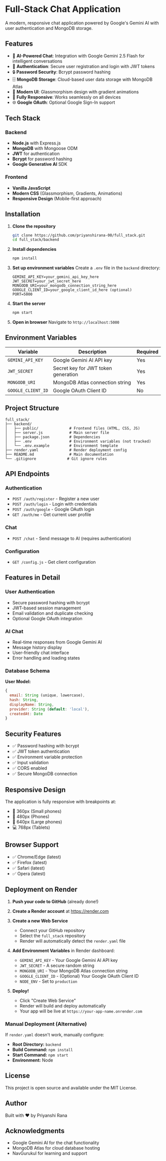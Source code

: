 # Full-Stack Chat Application

A modern, responsive chat application powered by Google's Gemini AI with user authentication and MongoDB storage.

## Features

- 🤖 **AI-Powered Chat**: Integration with Google Gemini 2.5 Flash for intelligent conversations
- 🔐 **Authentication**: Secure user registration and login with JWT tokens
- 🔒 **Password Security**: Bcrypt password hashing
- 🗄️ **MongoDB Storage**: Cloud-based user data storage with MongoDB Atlas
- 🎨 **Modern UI**: Glassmorphism design with gradient animations
- 📱 **Fully Responsive**: Works seamlessly on all devices
- 🌐 **Google OAuth**: Optional Google Sign-In support

## Tech Stack

### Backend
- **Node.js** with Express.js
- **MongoDB** with Mongoose ODM
- **JWT** for authentication
- **Bcrypt** for password hashing
- **Google Generative AI** SDK

### Frontend
- **Vanilla JavaScript**
- **Modern CSS** (Glassmorphism, Gradients, Animations)
- **Responsive Design** (Mobile-first approach)

## Installation

1. **Clone the repository**
   ```bash
   git clone https://github.com/priyanshirana-00/full_stack.git
   cd full_stack/backend
   ```

2. **Install dependencies**
   ```bash
   npm install
   ```

3. **Set up environment variables**
   Create a `.env` file in the `backend` directory:
   ```env
   GEMINI_API_KEY=your_gemini_api_key_here
   JWT_SECRET=your_jwt_secret_here
   MONGODB_URI=your_mongodb_connection_string_here
   GOOGLE_CLIENT_ID=your_google_client_id_here (optional)
   PORT=5000
   ```

4. **Start the server**
   ```bash
   npm start
   ```

5. **Open in browser**
   Navigate to `http://localhost:5000`

## Environment Variables

| Variable | Description | Required |
|----------|-------------|----------|
| `GEMINI_API_KEY` | Google Gemini AI API key | Yes |
| `JWT_SECRET` | Secret key for JWT token generation | Yes |
| `MONGODB_URI` | MongoDB Atlas connection string | Yes |
| `GOOGLE_CLIENT_ID` | Google OAuth Client ID | No |

## Project Structure

```
full_stack/
├── backend/
│   ├── public/              # Frontend files (HTML, CSS, JS)
│   ├── server.js            # Main server file
│   ├── package.json         # Dependencies
│   ├── .env                 # Environment variables (not tracked)
│   └── .env.example         # Environment template
├── render.yaml              # Render deployment config
├── README.md                # Main documentation
└── .gitignore              # Git ignore rules
```

## API Endpoints

### Authentication
- `POST /auth/register` - Register a new user
- `POST /auth/login` - Login with credentials
- `POST /auth/google` - Google OAuth login
- `GET /auth/me` - Get current user profile

### Chat
- `POST /chat` - Send message to AI (requires authentication)

### Configuration
- `GET /config.js` - Get client configuration

## Features in Detail

### User Authentication
- Secure password hashing with bcrypt
- JWT-based session management
- Email validation and duplicate checking
- Optional Google OAuth integration

### AI Chat
- Real-time responses from Google Gemini AI
- Message history display
- User-friendly chat interface
- Error handling and loading states

### Database Schema

**User Model:**
```javascript
{
  email: String (unique, lowercase),
  hash: String,
  displayName: String,
  provider: String (default: 'local'),
  createdAt: Date
}
```

## Security Features

- ✅ Password hashing with bcrypt
- ✅ JWT token authentication
- ✅ Environment variable protection
- ✅ Input validation
- ✅ CORS enabled
- ✅ Secure MongoDB connection

## Responsive Design

The application is fully responsive with breakpoints at:
- 📱 360px (Small phones)
- 📱 480px (Phones)
- 📱 640px (Large phones)
- 💻 768px (Tablets)

## Browser Support

- ✅ Chrome/Edge (latest)
- ✅ Firefox (latest)
- ✅ Safari (latest)
- ✅ Opera (latest)

## Deployment on Render

1. **Push your code to GitHub** (already done!)

2. **Create a Render account** at https://render.com

3. **Create a new Web Service**
   - Connect your GitHub repository
   - Select the `full_stack` repository
   - Render will automatically detect the `render.yaml` file

4. **Add Environment Variables** in Render dashboard:
   - `GEMINI_API_KEY` - Your Google Gemini AI API key
   - `JWT_SECRET` - A secure random string
   - `MONGODB_URI` - Your MongoDB Atlas connection string
   - `GOOGLE_CLIENT_ID` - (Optional) Your Google OAuth Client ID
   - `NODE_ENV` - Set to `production`

5. **Deploy!**
   - Click "Create Web Service"
   - Render will build and deploy automatically
   - Your app will be live at `https://your-app-name.onrender.com`

### Manual Deployment (Alternative)

If `render.yaml` doesn't work, manually configure:
- **Root Directory:** `backend`
- **Build Command:** `npm install`
- **Start Command:** `npm start`
- **Environment:** Node

## License

This project is open source and available under the MIT License.

## Author

Built with ❤️ by Priyanshi Rana

## Acknowledgments

- Google Gemini AI for the chat functionality
- MongoDB Atlas for cloud database hosting
- NavGurukul for learning and support

